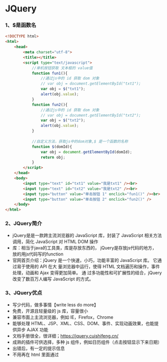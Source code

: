 # JQuery

### 1、$是函数名

```html
<!DOCTYPE html>
<html>
	<head>
		<meta charset="utf-8">
		<title></title>
		<script type="text/javascript">
			//单机按钮获取 文本框的 value值
			function fun1(){
				//通过js中的 id 获取 dom 对象
				// var obj = document.getElementById("txt1");
				var obj = $("txt1");
				alert(obj.value);
			}
			function fun2(){
				//通过js中的 id 获取 dom 对象
				// var obj = document.getElementById("txt2");
				var obj = $("txt2");
				alert(obj.value);
			}
			
			//自定义方法，获取js中的dom对象,$ 是一个函数的名称
			function $(domId){
				var obj = document.getElementById(domId);
				return obj;
			}
		</script>
	</head>
	<body>
		<input type="text" id="txt1" value="我是txt1" /><br>
		<input type="text" id="txt2" value="我是txt2" /><br>
		<input type="button" value="单击按钮 1" onclick="fun1()" /><br>
		<input type="button" value="单击按钮 2" onclick="fun2()" />
	</body>
</html>
```

### 2、JQuery简介

- jQuery是是一款跨主流浏览器的 JavaScript 库，封装了 JavaScript 相关方法调用，简化 JavaScript 对 HTML DOM 操作
- 库：相当于java的工具类，库是存放东西的， jQuery是存放js代码的地方， 放的用js代码写的function
- 官网首页介绍：jQuery 是一个快速，小巧，功能丰富的 JavaScript 库。 它通过易于使用的 API 在大 量浏览器中运行，使得 HTML 文档遍历和操作，事件处理，动画和 Ajax 变得更加简单。 通 过多功能性和可扩展性的结合，jQuery 改变了数百万人编写 JavaScript 的方式。

### 3、JQuery优点

- 写少代码，做多事情【write less do more】
- 免费，开源且轻量级的 js 库，容量很小
- 兼容市面上主流浏览器，例如 IE，Firefox，Chrome
- 能够处理 HTML、JSP、XML、CSS、DOM、事件、实现动画效果，也能提供异步 AJAX 功能
- 文档手册很全，很详细；https://jquery.cuishifeng.cn/
- 成熟的插件可供选择，多种 js 组件，例如日历组件（点击按钮显示下来日期）
- 出错后，有一定的提示信息
- 不用再在 html 里面通过<script>标签插入一大堆js来调用命令了

| JavaScript                      | JQuery        | 描述            |
| ------------------------------- | ------------- | --------------- |
| document.getElementById()       | $("#id名")    | 通过 ID 属性    |
| getElementsByClassName()        | $(".class名") | 通过 class 属性 |
| document.getElementsByTagName() | $("标签名")   | 通过标签名      |

### 4、JQuery下载

**官网下载地址**：https://jquery.com/download/

![image-20220115151319711](05JQuery.assets\image-20220115151319711.png)

### 5、DOM对象、JS对象和JQuery对象

- DOM对象：

  文档对象模型（Document Object Model，简称 DOM），是 W3C 组织推荐的处理可扩展标志语言的标准编程接口。 通过 DOM 对 HTML 页面的解析，可以将页面元素解析为元素节点、属性节点和文本节点，这些解析出的节点对象，即 DOM 对象。DOM 对象可以使用 JavaScript 中的方法。

  ```javascript
  //使用JavaScript的语法创建的对象叫做dom对象，也就是js对象
  var obj = document.getElementById("txt1");
  ```

- JavaScript对象：

  用 JavaScript 语法创建的对象叫做 JavaScript 对象, JavaScript 对象只能调用 JavaScript 对象的 API。

- JQuery对象：

  用 JQuery 语法创建的对象叫做 JQuery 对象, jQuery 对象只能调用 jQuery 对象的 API。 jQuery 对象是一个数组。在数组中存放本次定位的 DOM 对象。

  ```javascript
  //使用JQuery语法表示的对象叫做JQuery对象，注意：jQuery表示的对象都是数组
  var jobj = $("#txt1");
  //jobj就是使用jQuery语法表示的对象，也就是JQuery对象，它是一个数组，现在数组中就是一个值
  ```

- JQuery 对象与 JavaScript 对象是可以互相转化的，一般地，由于 Jquery 用起来更加方便， 我们都是将 JavaScript 对象转化成 Jquery 对象

  ```
  //dom --> jquery
  $(dom对象)
  //jquery --> dom
  从数组中获取第一个对象，第一个对象就是dom值，使用[0]或者get(0)
  
  为什么要进行dom和jQuery的转换：目的是要使用对象的方法，或者方法
  当你的dom对象时，可以使用dom对象的属性或者方法，如果你要想使用jquery提供的函数，必须是jquery对象才可以。
  ```

### 6、JQuery学习

##### 6.1 JQuery第一个例子s

```javascript
//使用 jQuery，首先要将 jQuery 库引入。使用如下语句：
<script type="text/javascript" src="js/jquery-3.6.0.js"></script>
```

```html
<!DOCTYPE html>
<html>
	<head>
		<meta charset="utf-8">
		<title>JQuery第一个例子</title>
		<!--指定jQuery的库文件位置，使用相对路径，当前项目的js目录下的指定文件-->
		<script type="text/javascript" src="js/jquery-3.6.0.js"></script>
		<script type="text/javascript">
			/* 
				1.$(document),$是jQuery中的函数名称，document是函数的参数
					作用是document对象变成jQuery函数库可以使用的对象。 
				2.ready：是jQuery中的函数，是准备的意思，当页面的dom对象加载成功后
					会执行ready函数的内容。ready 相当于js中的onLoad事件
				3.function()自定义的表示onLoad后要执行的功能。
			*/
			// $(document).ready(function(){
			// 	alert("Hello Jquery");
			// })
			
			//简化
			$(function(){
				alert("Hello Jquery");
			})
            /*
            $(document).ready()与$()、jQuery()、window.jQuery()是等价的，
            所以$(document).ready()可以写成 $(function() { alert(“Hello jQuery”) } )
            */
		</script>
	</head>
	<body>
	</body>
</html>
```

##### 6.2 DOM对象转为JQuery对象

```html
<!DOCTYPE html>
<html>
	<head>
		<meta charset="utf-8">
		<title>dom对象转为JQuery</title>
		<script type="text/javascript" src="./js/jquery-3.6.0.js"></script>
		<script>
			function btnClick(){
				//获取dom对象
				var obj = document.getElementById("btn");
				//使用dom的value属性,获取值
				alert("使用dom对象的属性="+obj.value)
							
				//把dom对象转jquery,使用jquery库中的函数
				var jobj = $(obj);
				//调用jquery中的函数,获取value的值
				alert( jobj.val() )
			}
		</script>
	</head>
	<body>
		<input type="button" id="btn" value="我是按钮" onclick="btnClick()" />
	</body>
</html>
```

##### 6.3 JQuery对象转为DOM对象

```html
<!DOCTYPE html>
<html>
	<head>
		<meta charset="utf-8">
		<title></title>
		<script type="text/javascript" src="js/jquery-3.6.0.js"></script>
		<script>
			function btnClick(){
				//使用JQuery语法获取页面中的dom对象
				var obj = $("#txt")[0];
				var num = obj.value;
				obj.value = num * num;
			}
		</script>
	</head>
	<body>
		<input type="button" value="计算平方" onclick="btnClick()" /><br />
		<input type="text" id="txt" value="整数" />
	</body>
</html>
```

##### 6.4 基本选择器

选择器: 就是定位条件；通知 jquery 函数定位满足条件的 DOM 对象，从而可以通过jquery的函数操作dom

1. id 选择器：语法：$("#dom对象的id名")

   通过dom对象的id定位dom对象的。 通过id找对象， id在当前页面中是唯一值。

2. class选择器：语法：$(".class样式名")

   class表示css中的样式， 使用样式的名称定位dom对象的。

3. 标签选择器：语法：$("标签名称")

   使用标签名称定为dom对象的

4. 所有选择器：语法：$("*")  选取页面中所有 DOM 对象。

5. 组合选择器：组合选择器是多个被选对象间使用逗号分隔后形成的选择器，可以组合 id，class，标签名等。

   语法：$("id选择器,class选择器,标签选择器")

```html
<!DOCTYPE html>
<html>
	<head>
		<meta charset="utf-8">
		<title></title>
		<style type="text/css">
			div{
				background: gray;
				width: 200px;
				height: 100px;
			}
			
			.two{
				background: gold;
				font-size: 20pt;
			}
		</style>
		<script type="text/javascript" src="js/jquery-3.6.0.js"></script>
		<script>
			function fun1(){
				//id选择器
				var obj = $("#one");
				//使用jquery中改变样式的函数
				obj.css("background", "red");
			}
			
			function fun2(){
				//使用样式(class)选择器
				var obj = $(".two");
				obj.css("background","yellow");
			}
			
			function fun3(){
				//标签选择器
				var obj = $("div"); //数组有3个对象
				//jquery的操作都是操作数组中的全部成员.
				//所以是给所有的div都设置的背景色
				obj.css("background","blue");
			}
			
			function fun4(){
				var obj = $("*");
				obj.css("background","green");
			}
			
			function fun5(){
				var obj = $("#one,span");
				//obj.css("background","red");
							
				//obj是一个数组, 有两个成员, 1 是span dom对象
				//$(  obj[1] ) : jquery对象
				// $( dom 对象) : 是把dom对象转为jquery对象, 之后就可以调用jquery的css函数了
				$(obj[1]).css("background","green");//就是span				
			}
			
		</script>
	</head>
	<body>
		<div id="one">我是one的div</div><br/>
		<div class="two">我是样式是two的div</div><br/>
		<div>我是没有id，class的div</div><br/>
		<span class="two">我是span标签</span><br/>
		<input type="button" value="获取id是one的dom对象" onclick="fun1()" /><br/>
		<input type="button" value="使用class样式获取dom对象" onclick="fun2()" /><br/>
		<input type="button" value="使用标签选择器" onclick="fun3()" /> <br/>
		<input type="button" value="所有选择器" onclick="fun4()"/><br/>
		<input type="button" value="组合选择器" onclick="fun5()"/>
	</body>
</html>
```

##### 6.5 表单选择器

表单相关元素选择器是指文本框、单选框、复选框、下拉列表等元素的选择方式。该方法无论是否存在表单，均可做出相应选择。表单选择器是为了能更加容易地操作表单， 表单选择器是根据元素类型来定义的。

- <input type="text">
- <input type="password">
- <input type="radio">
- <input type="checkbox">
- <input type="button">
- <input type="file">
- <input type="submit">
- <input type="reset">

语法格式：$(":type 属性值")

- $(":text") 选取所有的单行文本框
- $(":password") 选取所有的密码框
- $(":radio") 选取所有的单选框
- $(":checkbox") 选取所有的多选框
- $(":file") 选取所有的上传按钮

```html
<!DOCTYPE html>
<html>
	<head>
		<meta charset="utf-8">
		<title>表单选择器</title>
		<style type="text/css">
			
		</style>
		<script type="text/javascript" src="js/jquery-3.6.0.js"></script>
		<script type="text/javascript">
			function fun1(){
				//使用表单选择器 $(":type的值")
				var obj = $(":text");
				//获取value属性的值 val()是jquery中的函数, 读取value属性值
				alert( obj.val());
			}
			
			function fun2() {
				//定位radio
				var obj = $(":radio");//数组,目前是两个对象 man ,woman
				//循环数组,数组中的成员是dom对象, 可以dom的属性或者函数
				for(var i=0;i<obj.length;i++){
					//从数组值获取成员,使用下标的方式
					var dom = obj[i];
					//使用dom对象的属性,获取value值
					alert(dom.value)
				}
			}
			
			function fun3(){
				//定位checkbox
				var obj = $(":checkbox"); //数组,有三个对象
				for(var i=0;i<obj.length;i++){
					var dom = obj[i];
					//alert(dom.value);
					//使用jqueyr的val函数, 获取value的值
					//1. 需要jquery对象
					var jObj = $(dom); // jObj 是jquery对象
					//2. 调用jquery函数
					alert("jquery的函数调用=" + jObj.val());
				}
			}
		</script>
	</head>
	<body>
		<input type="text" value="我是type=text" /><br/>
		<br/>
		<input type="radio" value="man" /> 男 <br/>
		<input type="radio" value="woman" /> 女 <br/>
		<br/>
		<input type="checkbox" value="bike" /> 骑行 <br/>
		<input type="checkbox" value="football" /> 足球 <br/>
		<input type="checkbox" value="music" /> 音乐 <br/>
		<br/>
		<input type="button" value="读取text的值" onclick="fun1()"/>
		<br/>
		<input type="button" value="读取radio的值" onclick="fun2()"/>
		<br/>
		<input type="button" value="读取checkbox的值" onclick="fun3()"/>
	</body>
</html>
```

##### 6.6 基本过滤器

过滤器：在定位了dom对象后，根据一些条件筛选dom对象。

过滤器又是一个字符串，用来筛选dom对象的。

过滤器不能单独使用， 必须和选择器一起使用。

```
<div>1</div> dom1
<div>2</div> dom2
<div>3</div> dom3
$("div") == [dom1,dom2,dom3]
```

**基本过滤器**：

- $("选择器:first")：第一个dom对象
- $("选择器:last")：数组中的最后一个dom对象
- $("选择器:eq(数组的下标)")：获取指定下标的dom对象
- $("选择器:lt(下标)")：获取小于下标的所有dom对象
- $("选择器:gt(下标)")：获取大于下标的所有dom对象

```html
<!DOCTYPE html>
<html>
	<head>
		<meta charset="utf-8">
		<style type="text/css">
			div{
				background: gray;
			}
		</style>
		<script type="text/javascript" src="js/jquery-3.6.0.js"></script>
		<script type="text/javascript">
			// $(document).ready( 函数 ): 当页面中的dom对象加载成功后,会执行ready(), 
			// 相当于是onLoad().
			$(function() {
				//当页面dom对象加载后,给对象绑定事件,因为此时button对象已经在内存中创建好了.才能使用.
				 $("#btn1").click(function(){
					//过滤器
					var obj = $("div:first");
					obj.css("background","red");
				}) 
				
				//绑定事件
				$("#btn2").click(function(){
					var obj = $("div:last");
					obj.css("background","green");
				})
				
				//绑定btn3的事件
				$("#btn3").click(function(){
					var obj = $("div:eq(3)");
					obj.css("background","blue");
				})
				
				$("#btn4").click(function(){
					var obj = $("div:lt(3)");
					obj.css("background","orange");
				})
				
				$("#btn5").click(function(){
					var obj = $("div:gt(3)");
					obj.css("background","yellow");
				})
				
				$("#txt").keydown(function(){
					alert("keydown")
				})
			})
		</script>
	</head>
	<body>
		<input type="text" id="txt" />
		<div id="one">我是div-0</div>
		<div id="two">我是div-1</div>
		<div>我是div-2
		    <div>我是div-3</div>
			<div>我是div-4</div>
		</div>
		<div>我是div-5</div>
		<br />
		<span>我是span</span>
		
		<br/>
		<input type="button" value="获取第一个div" id="btn1"/>
		<br/>
		<input type="button" value="获取最后一个div" id="btn2"/>
		<br/>
		<input type="button" value="获取下标等于3的div" id="btn3"/>
		<br/>
		<input type="button" value="获取下标小于3的div" id="btn4"/>
		<br/>
		<input type="button" value="获取下标大于3的div" id="btn5"/>
	</body>
</html>
```

##### 6.7 表单属性过滤器

根据表单中dom对象的状态情况，定位dom对象的。

- $(":text:enabled")   选择可用的文本
- $(":text:disabled")  选择不可用的文本
- $(":checkbox:checked")  复选框选中的元素
- 选择器>option:selected   选择指定下拉列表的被选中元素

```html
<!DOCTYPE html>
<html>
	<head>
		<meta charset="utf-8">
		<script type="text/javascript" src="js/jquery-3.6.0.js"></script>
		<script type="text/javascript">
			// $(document).ready( 函数 ): 当页面中的dom对象加载成功后,会执行ready(), 
			// 相当于是onLoad().
			$(function() {
				//当页面dom对象加载后,给对象绑定事件,因为此时button对象已经在内存中创建好了.才能使用.
				 $("#btn1").click(function(){
					//获取所有可以使用的text
					var obj  = $(":text:enabled");
					//设置 jquery数组值所有dom对象的value值
					obj.val("hello");
				}) 
				
				$("#btn2").click(function(){
					//获取选中的checkbox
					var obj  = $(":checkbox:checked");
					for(var i=0;i<obj.length;i++){
						//alert( obj[i].value);
						alert(    $(obj[i]).val()  ) 
					}
				})
				
				$("#btn3").click(function(){
					//获取select选中的值
					//var obj= $("select>option:selected");
					var obj = $("#yuyan>option:selected");
					alert(obj.val());
				})
			})
		</script>
	</head>
	<body>
		<input type="text"  id="txt1" value="text1" /><br/>
		<input type="text"  id="txt2" value="text2" disabled="true"/><br/>
		<input type="text"  id="txt3" value="text3" /><br/>
		<input type="text"  id="txt4" value="text4" disabled/><br/>
		<br/>
		<input type="checkbox" value="游泳" />游泳 <br/>
		<input type="checkbox" value="健身" checked />健身 <br/>
		<input type="checkbox" value="电子游戏" checked />电子游戏 <br/>
		<br/>
		<select id="yuyan">
			<option value="java">java语言</option>
			<option value="go" selected>go语言</option>
			<option value="python">python语言</option>
		</select>
	
		<br/><br/>
		<input type="button" value="设置可以的text的value是hello" id="btn1"/>
		<br/>
		<button id="btn2">显示选中的复选框的值</button>
		<br/>
		<button id="btn3">显示选中下拉列表框的值</button>
	</body>
</html>
```

##### 6.8 函数

1. val

   操作数组中 DOM 对象的 value 属性；

   $(选择器).val() ：无参数调用形式，读取数组中第一个 DOM 对象的 value 属性值 

   $(选择器).val(值)：有参形式调用；对数组中所有 DOM 对象的 value 属性值进行统一赋值

2. text

   操作数组中所有 DOM 对象的【文字显示内容属性】

   $(选择器).text():无参数调用，读取数组中所有 DOM 对象的文字显示内容，将得到内容拼接为一个字符串返回

   $(选择器).text(值):有参数方式，对数组中所有 DOM 对象的文字显示内容进行统一赋值

3. attr

   对 val, text 之外的其他属性操作

   $(选择器).attr(“属性名”): 获取 DOM 数组第一个对象的属性值

   $(选择器).attr(“属性名”,“值”): 对数组中所有 DOM 对象的属性设为新值

   ```html
   <!DOCTYPE html>
   <html>
   	<head>
   		<meta charset="utf-8">
   		<style type="text/css">
   			div{
   				background: yellow;
   			}
   		</style>
   		<script type="text/javascript" src="js/jquery-3.6.0.js"></script>
   		<script type="text/javascript">
   			//在dom对象创建好后,绑定事件
   			$(function(){
   				$("#btn1").click(function(){
   					//val() 获取dom数组中第一个对象的value属性值
   					var text = $(":text").val();
   					alert(text) // 刘备
   				})
   				
   				$("#btn2").click(function(){
   					//设置所有的text的value为新值
   					$(":text").val("三国演义");
   				})
   				
   				$("#btn3").click(function(){
   					//获取div ,text()无参数,获取dom对象的文本值,连接成一个字符串
   					alert($("div").text()); 
                         // 1.我第一个div2.我第二个div3.我第三个div返回顶部
   				})
   				
   				$("#btn4").click(function(){
   					//设置div的文本值
   					$("div").text("新的div文本内容");
   				})
   				
   				$("#btn5").click(function(){
   					//读取指定属性的值
   					alert($("img").attr("src"));// img/ex1.jpg
   				})
   				
   				$("#btn6").click(function(){
   					//设置指定属性的,指定值
   					$("img").attr("src","img/ex2.jpg");
   					//val(), text();
   				})
   			})			
   		</script>
   	</head>
   	<body>
   		<input type="text" value="刘备" /><br/>
   		<input type="text" value="关羽" /><br/>
   		<input type="text" value="张飞" /><br/>
   		<br/>
   		<div>1.我第一个div</div>
   		<div>2.我第二个div</div>
   		<div>3.我第三个div</div>
   		<br/>
   		<img src="img/ex1.jpg" id="image1" />
   		<br/>
   		
   		<input type="button" value="获取第一文本框的值" id="btn1"/>
   		<br/>
   		<br/>
   		<input type="button" value="设置所有文本框的value值" id="btn2"/>
   		<br/>
   		<br/>
   		<input type="button" value="获取所有div的文本值" id="btn3"/>
   		<br/>
   		<br/>
   		<input type="button" value="设置div的文本值" id="btn4"/>
   		<br/>
   		<br/>
   		<input type="button" value="读取src属性的值" id="btn5"/>
   		<br/>
   		<br/>
   		<input type="button" value="设置指定的属性值" id="btn6"/>
   	</body>
   </html>
   ```

4. hide

   $(选择器).hide() : 将数组中所有 DOM 对象隐藏起来

5. show

   $(选择器).show():将数组中所有 DOM 对象在浏览器中显示起来

6. remove

   $(选择器).remove() : 将数组中所有 DOM 对象及其子对象一并删除

7. empty

   $(选择器).empty()：将数组中所有 DOM 对象的子对象删除

8. append

   为数组中所有 DOM 对象添加子对象

   $(选择器).append("<div>我动态添加的 div</div>")

9. html

   设置或返回被选元素的内容（innerHTML）。

   $(选择器).html()：无参数调用方法，获取 DOM 数组第一个匹元素的内容。

   $(选择器).html(值)：有参数调用，用于设置 DOM 数组中所有元素的内容。

10. each

    each 是对数组、json 和 dom 数组等的遍历,对每个元素调用一次函数。

    语法 1：$.each( 要遍历的对象, function(index,element) { 处理程序 } )

    语法 2：jQuery 对象.each( function( index, element ) { 处理程序 } )

    index: 数组的下标 

    element: 数组的对象

```html
<!DOCTYPE html>
<html>
	<head>
		<meta charset="utf-8">
		<style type="text/css">
			div{
				background: yellow;
			}
		</style>
		<script type="text/javascript" src="js/jquery-3.6.0.js"></script>
		<script type="text/javascript">
			//在dom对象创建好后,绑定事件
			$(function(){
				$("#btn1").click(function(){
					//使用remove:删除父和子所有的dom对象
					$("select").remove();
				})
				
				$("#btn2").click(function(){
					//使用empty 删除子dom对象
					$("select").empty();
				})
				
				$("#btn3").click(function(){
					//使用append,增加dom对象
					// $("#fatcher").append("<input type='button' value='我是增加的按钮' />")
					//增加一个table
					$("#fatcher").append("<table border=1><tr><td>第一列</td><td>第二列</td></tr></table>");
				})
				
				$("#btn4").click(function(){
					//使用html()函数,获取数组中第一个dom对象的文本值(innerHTML)
					alert($("span").text()); // 我是mysql 数据库我是jdbc
					alert( $("span").html() ); //我是mysql <b>数据库</b>
				})
				
				$("#btn5").click(function(){
					//使用 html(有参数):设置dom对象的文本值
					$("span").html("我是新的<b>数据</b>");
				})
				
				$("#btn6").click(function(){
					//循环普通数组,非dom数组
					var  arr = [ 11, 12, 13];
					$.each(arr, function(i,n){
						alert("循环变量："+i + "=====数组成员:"+ n);
						//循环变量：0=====数组成员:11
						//循环变量：1=====数组成员:12
						//循环变量：2=====数组成员:13
					})
				})
				
				$("#btn7").click(function(){
					//循环json
					var json={"name":"张三","age":20};
					//var obj = eval("{'name':'张三','age':20}");
					$.each(json,function(i,n){
						alert("i是key="+i+",n是值="+n);
						//i是key=name,n是值=张三
						//i是key=age,n是值=20
					})
				})
				
				$("#btn8").click(function(){
					//循环dom数组
					var domArray = $(":text");//dom数组
					$.each(domArray, function(i,n){
						// n 是数组中的dom对象
						alert("i="+i+"  , n="+n.value);
						//i=0  , n=刘备
						//i=1  , n=关羽
						//i=2  , n=张飞
					})
				})
				
				$("#btn9").click(function(){
					//循环jquery对象, jquery对象就是dom数组
					$(":text").each(function(i,n){
						alert("i="+i+"，n="+ n.value);
						//i=0  , n=刘备
						//i=1  , n=关羽
						//i=2  , n=张飞
					})
				})
			})
		</script>
	</head>
	<body>
		<input type="text" value="刘备" />
		<input type="text" value="关羽" />
		<input type="text" value="张飞" />
		
		<br/>
		<select>
			<option value="老虎">老虎</option>
			<option value="狮子">狮子</option>
			<option value="豹子">豹子</option>
		</select>
		<br/>
		<br/>
		<select>
			<option value="亚洲">亚洲</option>
			<option value="欧洲">欧洲</option>
			<option value="美洲">美洲</option>
		</select>
		<br/>
		<br/>
		<div id="fatcher">我是第一个div</div>
		<br/
		<br/>
		<span>我是mysql <b>数据库</b></span>
		<br/>
		<span>我是jdbc</span>
		<br/>
		<br/>
		
		<input type="button" value="使用remove删除父和子对象" id="btn1"/>
		<br/>
		<br/>
		<input type="button" value="使用empty删子对象" id="btn2"/>
		<br/>
		<br/>
		<input type="button" value="使用append,增加dom对象" id="btn3"/>
		<br/>
		<br/>
		<input type="button" value="获取第一个dom的文本值" id="btn4"/>
		<br/>
		<br/>
		<input type="button" value="设置span的所以dom的文本值" id="btn5"/>
		<br/>
		<br/>
		<input type="button" value="循环普通数组" id="btn6"/>
		<br/>
		<br/>
		<input type="button" value="循环json" id="btn7"/>
		<br/>
		<br/>
		<input type="button" value="循环dom数组" id="btn8"/>
		<br/>
		<br/>
		<input type="button" value="循环jquery对象" id="btn9"/>
	</body>
</html>
```

##### 6.9 JQuery绑定事件方式

1. 定义元素监听事件

   $(选择器).事件名称( 事件的处理函数)
   $(选择器)：定位dom对象， dom对象可以有多个， 这些dom对象都绑定事件了
   事件名称：就是js中事件去掉on的部分， 例如 js中的单击事件 onclick(),
   	             jquery中的事件名称，就是click，都是小写的。
   事件的处理函数：就是一个function ，当事件发生时，执行这个函数的内容。

   ```
   例如给id是"btn"的按钮绑定单击事件
   $("#btn").click(funtion(){
   	alert("btn按钮单击了")
   })
   ```

2. on() 绑定事件

   on() 方法在被选元素上添加事件处理程序。该方法给 API 带来很多便利，推荐使用该方法。

   语法：$(选择器).on(event, data, function)

   event：事件一个或者多个，多个之间空格分开

   data：可选。规定传递到函数的额外数据，json 格式

   function: 可选。规定当事件发生时运行的函数。

   ```javascript
    <input type="button" id="btn">
   $("#btn").on("click", function() { 
        //处理按钮单击 
   })
   ```

```html
<!DOCTYPE html>
<html>
	<head>
		<meta charset="utf-8">
		<style type="text/css">
			div{
				background: yellow;
			}
		</style>
		<script type="text/javascript" src="js/jquery-3.6.0.js"></script>
		<script type="text/javascript">
			//在dom对象创建好后,绑定事件
			$(function(){
				$("#btn1").click(function(){
					//使用append增加dom对象
					$("#mydiv").append("<input id='newBtn' type='button' value='我是新加入的按钮'/>");
					//使用on给按钮绑定事件
					$("#newBtn").on("click",function(){
						alert("新建的按钮被单击了");
					})
				})
			})
		</script>
	</head>
	<body>
		<div id="mydiv">
			我是一个div ，需要增加一个button
		</div>
		<input type="button" value="创建一个button,绑定一个click" id="btn1"/>
		<br/>
	</body>
</html>
```

##### 6.10 AJAX语法

- 没有jquery之前，使用XMLHttpRequest做ajax，有4个步骤。jquery简化了ajax请求的处理。
- 使用三个函数可以实现ajax请求的处理。
  - $.ajax()：jquery中实现ajax的核心函数。
  - $.post()：使用post方式做ajax请求。
  - $.get()：使用get方式发送ajax请求。
  - $.post() 和 $.get() 他们在内部都是调用的 $.ajax() 

1. $.ajax()函数的使用

   $.ajax() 是 jQuery 中 AJAX 请求的核心方法，所有的其他方法都是在内部使用此方法。

   语法：$.ajax( { name:value, name:value, ... } )

   说明：参数是 json 的数据，包含请求方式，数据，回调方法等

   参数：

   - async：布尔值，表示请求是否异步处理。默认是 true（异步）

   - contentType：发送数据到服务器时所使用的内容类型。默认是："application/x-www-form-urlencoded"

     例如你想表示请求的参数是json格式的， 可以写："application/json"

   - data：规定要发送到服务器的数据，可以是：string，数组，多数是 json

   - dataType：**期望**从服务器端响应的数据类型。jQuery 从 xml, json, text,, html 这些中测试最可能的类型

     - "xml"：一个 XML 文档
     - "html"：HTML 作为纯文本
     - "text"：纯文本字符串
     - "json"：以 JSON 运行响应，并以对象返回

   - error(xhr,status,error)：如果请求失败要运行的函数，其中 xhr, status, error 是自定义的形参名

     ```
     error:function() {   发生错误时执行  }  
     ```

   - success(result,status,xhr)：当请求成功时运行的函数，其中 result, status, xhr 是自定义的形参名

     ```
     sucess:一个function，请求成功了，从服务器端返回了数据，会执行success指定函数
            之前使用XMLHttpRequest对象， 当readyState==4 && status==200的时候。
     ```

   - type：规定请求的类型（GET 或 POST 等），默认是 GET；get，post 不用区分大小写

   - url：规定发送请求的 URL

   **注意：error() , success()中的 xhr 是 XMLHttpRequest 对象**

   ```js
   $.ajax({ 
   	async:true , 
   	contentType:"application/json" , 
   	data: {name:"lisi",age:20 },
   	dataType:"json",
   	error:function(){
           请求出现错误时，执行的函数
   	},
   	success:function( data ) {
           //data就是responseText, 是jquery处理后的数据。
   	},
   	url:"bmiAjax",
   	type:"get"
   })
   ```

   ```jsp
   <%--
     Created by IntelliJ IDEA.
     User: Amadeus
     Date: 2022/1/10
     Time: 14:30
     To change this template use File | Settings | File Templates.
   --%>
   <%@ page contentType="text/html;charset=UTF-8" language="java" %>
   <html>
   <head>
       <title>使用JSON格式的数据</title>
       <script type="text/javascript" src="/js/jquery-3.6.0.js"></script>
       <script type="text/javascript">
           $(function (){
               $("#btn").click(function (){
                   //获取dom的value值
                   var proid = $("#proid").val();
                   //发起ajax请求
                   $.ajax({
                       url:"queryJson",
                       data:{"proid": proid},
                       dataType:"json",
                       success:function (resp){
                           $("#proname").val(resp.name);
                           $("#prosh").val(resp.shenghui);
                           $("#projc").val(resp.jiancheng);
                       }
                   })
               })
           })
       </script>
   </head>
   <body>
       <p>ajax请求使用json格式的数据</p>
       <table border="2">
           <tr>
               <td>省份编号</td>
               <td>
                   <input type="text" id="proid">
                   <input type="button" value="搜索" id="btn">
               </td>
           </tr>
           <tr>
               <td>省份名称</td>
               <td><input type="text" id="proname"></td>
           </tr>
           <tr>
               <td>省份简称</td>
               <td><input type="text" id="projc"></td>
           </tr>
           <tr>
               <td>省会名称</td>
               <td><input type="text" id="prosh"></td>
           </tr>
       </table>
   </body>
   </html>
   ```

2. $.get()

   $.get() 方法使用 HTTP GET 请求从服务器加载数据。

   语法：$.get(url,data,function(data,status,xhr),dataType)

   - url：必需。规定您需要请求的 URL。

   - data：可选。规定连同请求发送到服务器的数据。

   - function(data,status,xhr) 可选。当请求成功时运行的函数。data,status,xhr 是自定义形参名。

     - data：包含来自请求的结果数据
     - status：包含请求的状态（"success"、"notmodified"、"error"、"timeout"、"parsererror"）
     - xhr：包含 XMLHttpRequest 对象

   - dataType：可选。规定预期的服务器响应的数据类型。默认地，jQuery 会智能判断。

     可能的类型：

     - "xml"：一个 XML 文档 
     - "html"：HTML 作为纯文本 
     - "text"：纯文本字符串	
     - "json" - 以 JSON 运行响应，并以对象返回

3.  $.post()

   $.post() 方法使用 HTTP POST 请求从服务器加载数据。

   语法：$.post(URL,data,function(data,status,xhr),dataType)

   参数同$get()

### 7、级联查询功能

##### 7.1 准备

**数据库**：

- province:

  ![image-20220116171816686](05JQuery.assets\image-20220116171816686.png)

- city:

  ![image-20220116171851203](05JQuery.assets\image-20220116171851203.png)

JAVA实体类：

```java
public class Province {
    private Integer id;
    private String name;
    private String jiancheng;
    private String shenghui;
    
    public Integer getId() {
        return id;
    }
    public void setId(Integer id) {
        this.id = id;
    }
    public String getName() {
        return name;
    }
    public void setName(String name) {
        this.name = name;
    }
    public String getJiancheng() {
        return jiancheng;
    }
    public void setJiancheng(String jiancheng) {
        this.jiancheng = jiancheng;
    }
    public String getShenghui() {
        return shenghui;
    }
    public void setShenghui(String shenghui) {
        this.shenghui = shenghui;
    }
    @Override
    public String toString() {
        return "Province{" +
                "id=" + id +
                ", name='" + name + '\'' +
                ", jiancheng='" + jiancheng + '\'' +
                ", shenghui='" + shenghui + '\'' +
                '}';
    }
}
```

```java
public class City {
    private Integer id;
    private String name;
    private Integer provinceId;

    public Integer getId() {
        return id;
    }
    public void setId(Integer id) {
        this.id = id;
    }
    public String getName() {
        return name;
    }
    public void setName(String name) {
        this.name = name;
    }
    public Integer getProvinceId() {
        return provinceId;
    }
    public void setProvinceId(Integer provinceId) {
        this.provinceId = provinceId;
    }
    @Override
    public String toString() {
        return "City{" +
                "id=" + id +
                ", name='" + name + '\'' +
                ", provinceId=" + provinceId +
                '}';
    }
}
```

##### 7.2 查询所有的省份信息

```java
public class QueryProvinceServlet extends HttpServlet {
    @Override
    protected void doGet(HttpServletRequest request, HttpServletResponse response) throws ServletException, IOException {
        String json = "{}";
        //调用Dao，获取所有的省份信息，是一个List集合
        List<Province> provinceList = QueryDao.queryProvinceList();
        //把List转为一个JSON格式的数据，输出给ajax请求
        if(provinceList != null && provinceList.size() != 0){
            //调用jackson工具库，实现list --> json
            ObjectMapper om = new ObjectMapper();
            json = om.writeValueAsString(provinceList);
        }
        //输出json数据，响应ajax请求的，返回数据
        response.setContentType("application/json;charset=utf-8");
        PrintWriter pw = response.getWriter();
        pw.println(json);
        pw.flush();
        pw.close();
    }
}
```

```java
public class QueryDao {
    //查询所有的省份信息
    public static List<Province> queryProvinceList(){
        Connection conn = null;
        PreparedStatement ps = null;
        ResultSet rs = null;
        Province province = null;
        List<Province> provinceList = new ArrayList<>();
        try {
            String sql = "select id, name, jiancheng, shenghui from province order by id";
            conn = JdbcUtil.getConnection();
            ps = conn.prepareStatement(sql);
            rs = ps.executeQuery();
            while(rs.next()){
                province = new Province();
                province.setId(rs.getInt("id"));
                province.setName(rs.getString("name"));
                province.setJiancheng(rs.getString("jiancheng"));
                province.setShenghui(rs.getString("shenghui"));
                provinceList.add(province);
            }
        } catch (SQLException e) {
            e.printStackTrace();
        }finally {
            JdbcUtil.close(conn, ps, rs);
        }
        return provinceList;
    }
}
```

##### 7.3 查询一个省份下面所有的城市

```java
public class QueryCityServlet extends HttpServlet {
    @Override
    protected void doPost(HttpServletRequest request, HttpServletResponse response) throws ServletException, IOException {
        //获取请求传过来的省份ID
        String proid = request.getParameter("proid");
        String json = "{}";
        if(proid != null && !"".equals(proid)){
            List<City> cityList = QueryDao.queryCityList(Integer.valueOf(proid));
            //list --> json
            ObjectMapper om = new ObjectMapper();
            json = om.writeValueAsString(cityList);
        }
        //输出json数据，响应ajax请求的，返回数据
        response.setContentType("application/json;charset=utf-8");
        PrintWriter pw = response.getWriter();
        pw.println(json);
        pw.flush();
        pw.close();
    }
}
```

```java
public class QueryDao {
    //查询一个省份下面所有的城市
    public static List<City> queryCityList(Integer provinceId){
        Connection conn = null;
        PreparedStatement ps = null;
        ResultSet rs = null;
        City city = null;
        List<City> cityList = new ArrayList<>();
        try {
            String sql = "select id, name from city where provinceId = ?";
            conn = JdbcUtil.getConnection();
            ps = conn.prepareStatement(sql);
            ps.setInt(1, provinceId);
            rs = ps.executeQuery();
            while(rs.next()){
                city = new City();
                city.setId(rs.getInt("id"));
                city.setName(rs.getString("name"));
                cityList.add(city);
            }
        } catch (SQLException e) {
            e.printStackTrace();
        }finally {
            JdbcUtil.close(conn, ps, rs);
        }
        return cityList;
    }
}
```

##### 7.4 index.jsp页面

```jsp
<%@ page contentType="text/html; charset=UTF-8" pageEncoding="UTF-8" %>
<!DOCTYPE html>
<html>
<head>
    <title>省市级联查询</title>
    <script type="text/javascript" src="js/jquery-3.6.0.js"></script>
    <script type="text/javascript">
        function loadDataAjax() {
            //做ajax请求，使用jquery的$.ajax()
            $.ajax({
                url:"queryProvince",
                dataType:"json",
                success:function( resp ){
                    //删除旧的数据，把已经存在的数据清空
                    $("#province").empty();
                    //[{"id":1,"name":"河北","jiancheng":"冀","shenghui":"石家庄"},{}]
                    $.each( resp, function (i,n) {
                        //获取select这个dom对象
                        $("#province").append("<option value='"+n.id+ "'>" +  n.name + "</option>");
                    })
                }
            })
        }

        $(function(){
            //  $(function()）在页面的dom的对象加载成功后执行的函数， 在此发起ajax。
            loadDataAjax();
            //绑定事件
            $("#btnLoad").click(function(){
                loadDataAjax();
            })
            //给省份的select绑定一个change事件，当select内容发生变化时，触发事件
            $("#province").change(function () {
                //获取选中的列表框的值
                var privinceId = $("#province>option:selected").val();
                //做一个ajax请求，获取省份的所有城市信息
                $.post("queryCity", { proid: privinceId }, function (resp){
                    //删除旧的数据，把已经存在的数据清空
                    $("#city").empty();
                    $.each(resp, function (index, value){
                        $("#city").append("<option value="+ value.id +">"+ value.name +"</option>")
                    })
                }, "json");
            })
        })
    </script>
</head>
<body>
<p>省市级联查询</p>
<div>
    <table>
        <tr>
            <td>省份：</td>
            <td>
                <select id="province">
                    <option value="0">请选择......</option>
                </select>
            </td>
            <td>
                <input type="button" value="load数据" id="btnLoad">
            </td>
        </tr>
        <tr>
            <td>城市：</td>
            <td>
                <select id="city">
                    <option value="0">请选择......</option>
                </select>
            </td>
        </tr>
    </table>
</div>
</body>
</html>
```

